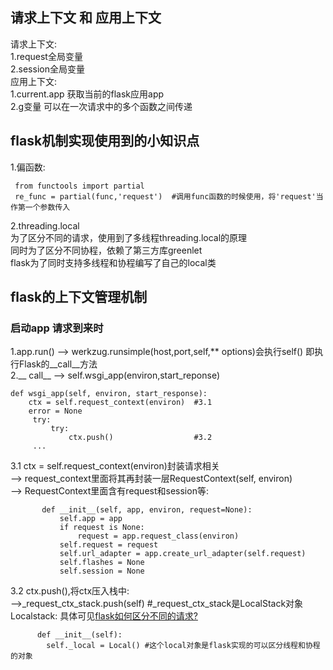 ## 请求上下文 和 应用上下文
请求上下文:  
1.request全局变量    
2.session全局变量    
应用上下文:   
1.current.app 获取当前的flask应用app  
2.g变量 可以在一次请求中的多个函数之间传递  
## flask机制实现使用到的小知识点
1.偏函数:
```
 from functools import partial
 re_func = partial(func,'request')  #调用func函数的时候使用，将'request'当作第一个参数传入
```
2.threading.local  
为了区分不同的请求，使用到了多线程threading.local的原理  
同时为了区分不同协程，依赖了第三方库greenlet  
flask为了同时支持多线程和协程编写了自己的local类  

## flask的上下文管理机制
### 启动app 请求到来时
1.app.run() --> werkzug.runsimple(host,port,self,** options)会执行self() 
即执行Flask的__call__方法  
2.__ call__ --> self.wsgi_app(environ,start_reponse)  
```
def wsgi_app(self, environ, start_response):
    ctx = self.request_context(environ)  #3.1
    error = None
     try:
         try:
             ctx.push()                  #3.2
     ...
```
3.1 ctx = self.request_context(environ)封装请求相关  
    --> request_context里面将其再封装一层RequestContext(self, environ)  
    --> RequestContext里面含有request和session等:  
 ```
        def __init__(self, app, environ, request=None):
            self.app = app
            if request is None:
                request = app.request_class(environ)
            self.request = request                                  
            self.url_adapter = app.create_url_adapter(self.request)
            self.flashes = None
            self.session = None
  ```
3.2 ctx.push(),将ctx压入栈中:  
      -->_request_ctx_stack.push(self) #_request_ctx_stack是LocalStack对象  
      Localstack:  具体可见[flask如何区分不同的请求?](https://github.com/zhangsui1997/learning-note/blob/master/flask-note/request%E5%A6%82%E4%BD%95%E5%8C%BA%E5%88%86%E4%B8%8D%E5%90%8C%E7%9A%84%E8%AF%B7%E6%B1%82%EF%BC%9F.md)
```
      def __init__(self):
        self._local = Local() #这个local对象是flask实现的可以区分线程和协程的对象
```



